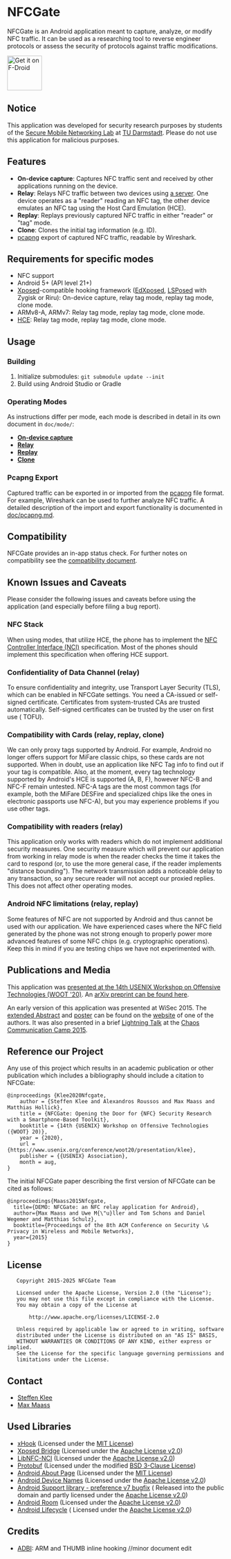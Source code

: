 NFCGate
=======

NFCGate is an Android application meant to capture, analyze, or modify NFC traffic. It can be used
as a researching tool to reverse engineer protocols or assess the security of protocols against
traffic modifications.

[<img src="https://fdroid.gitlab.io/artwork/badge/get-it-on.png"
    alt="Get it on F-Droid"
    height="80">](https://f-droid.org/packages/de.tu_darmstadt.seemoo.nfcgate)

## Notice

This application was developed for security research purposes by students of
the [Secure Mobile Networking Lab](https://www.seemoo.tu-darmstadt.de/)
at [TU Darmstadt](https://www.tu-darmstadt.de/). Please do not use this application for malicious
purposes.

## Features

- **On-device capture**: Captures NFC traffic sent and received by other applications running on the
  device.
- **Relay**: Relays NFC traffic between two devices
  using [a server](https://github.com/nfcgate/server). One device operates as a "reader" reading an
  NFC tag, the other device emulates an NFC tag using the Host Card Emulation (HCE).
- **Replay**: Replays previously captured NFC traffic in either "reader" or "tag" mode.
- **Clone**: Clones the initial tag information (e.g. ID).
- [pcapng](https://github.com/pcapng/pcapng) export of captured NFC traffic, readable by Wireshark.

## Requirements for specific modes

- NFC support
- Android 5+ (API level 21+)
- [Xposed](https://repo.xposed.info/)-compatible hooking
  framework ([EdXposed](https://github.com/ElderDrivers/EdXposed), [LSPosed](https://github.com/LSPosed/LSPosed)
  with Zygisk or Riru): On-device capture, relay tag mode, replay tag mode, clone mode.
- ARMv8-A, ARMv7: Relay tag mode, replay tag mode, clone mode.
- [HCE](https://developer.android.com/guide/topics/connectivity/nfc/hce): Relay tag mode, replay tag
  mode, clone mode.

## Usage

### Building

1. Initialize submodules: `git submodule update --init`
2. Build using Android Studio or Gradle

### Operating Modes

As instructions differ per mode, each mode is described in detail in its own document
in `doc/mode/`:

- [**On-device capture**](doc/mode/OnDevice.md)
- [**Relay**](doc/mode/Relay.md)
- [**Replay**](doc/mode/Replay.md)
- [**Clone**](doc/mode/Clone.md)

### Pcapng Export

Captured traffic can be exported in or imported from the [pcapng](https://github.com/pcapng/pcapng)
file format. For example, Wireshark can be used to further analyze NFC traffic. A detailed
description of the import and export functionality is documented in [doc/pcapng.md](doc/pcapng.md).

## Compatibility

NFCGate provides an in-app status check. For further notes on compatibility see
the [compatibility document](doc/Compatibility.md).

## Known Issues and Caveats

Please consider the following issues and caveats before using the application (and especially before
filing a bug report).

### NFC Stack

When using modes, that utilize HCE, the phone has to implement
the [NFC Controller Interface (NCI)](https://nfc-forum.org/our-work/specifications-and-application-documents/specifications/nfc-controller-interface-nci-specification/)
specification. Most of the phones should implement this specification when offering HCE support.

### Confidentiality of Data Channel (relay)

To ensure confidentiality and integrity, use Transport Layer Security (TLS), which can be enabled in
NFCGate settings. You need a CA-issued or self-signed certificate. Certificates from system-trusted
CAs are trusted automatically. Self-signed certificates can be trusted by the user on first use (
TOFU).

### Compatibility with Cards (relay, replay, clone)

We can only proxy tags supported by Android. For example, Android no longer offers support for
MiFare classic chips, so these cards are not supported. When in doubt, use an application like NFC
Tag info to find out if your tag is compatible. Also, at the moment, every tag technology supported
by Android's HCE is supported (A, B, F), however NFC-B and NFC-F remain untested. NFC-A tags are the
most common tags (for example, both the MiFare DESFire and specialized chips like the ones in
electronic passports use NFC-A), but you may experience problems if you use other tags.

### Compatibility with readers (relay)

This application only works with readers which do not implement additional security measures. One
security measure which will prevent our application from working in relay mode is when the reader
checks the time it takes the card to respond (or, to use the more general case, if the reader
implements "distance bounding"). The network transmission adds a noticeable delay to any
transaction, so any secure reader will not accept our proxied replies.  
This does not affect other operating modes.

### Android NFC limitations (relay, replay)

Some features of NFC are not supported by Android and thus cannot be used with our application. We
have experienced cases where the NFC field generated by the phone was not strong enough to properly
power more advanced features of some NFC chips (e.g. cryptographic operations). Keep this in mind if
you are testing chips we have not experimented with.

## Publications and Media

This application
was [presented at the 14th USENIX Workshop on Offensive Technologies (WOOT '20)](https://www.usenix.org/conference/woot20/presentation/klee).
An [arXiv preprint can be found here](https://arxiv.org/abs/2008.03913).

An early version of this application was presented at WiSec 2015.
The [extended Abstract](https://tuprints.ulb.tu-darmstadt.de/5414/1/NFCGate%20-%20Maass%20et%20al.pdf)
and [poster](https://blog.velcommuta.de/wp-content/uploads/2015/07/NFCGate-Poster.pdf) can be found
on the [website](https://blog.velcommuta.de/publications/) of one of the authors. It was also
presented in a
brief [Lightning Talk](https://media.ccc.de/browse/conferences/camp2015/camp2015-6862-lightning_talks_day_2.html#video&t=300)
at the [Chaos Communication Camp 2015](https://events.ccc.de/camp/2015/wiki/Main_Page).

## Reference our Project

Any use of this project which results in an academic publication or other publication which includes
a bibliography should include a citation to NFCGate:

```
@inproceedings {Klee2020Nfcgate,
    author = {Steffen Klee and Alexandros Roussos and Max Maass and Matthias Hollick},
    title = {NFCGate: Opening the Door for {NFC} Security Research with a Smartphone-Based Toolkit},
    booktitle = {14th {USENIX} Workshop on Offensive Technologies ({WOOT} 20)},
    year = {2020},
    url = {https://www.usenix.org/conference/woot20/presentation/klee},
    publisher = {{USENIX} Association},
    month = aug,
}
```

The initial NFCGate paper describing the first version of NFCGate can be cited as follows:

```
@inproceedings{Maass2015Nfcgate,
  title={DEMO: NFCGate: an NFC relay application for Android},
  author={Max Maass and Uwe M{\"u}ller and Tom Schons and Daniel Wegemer and Matthias Schulz},
  booktitle={Proceedings of the 8th ACM Conference on Security \& Privacy in Wireless and Mobile Networks},
  year={2015}
}
```

## License

```
   Copyright 2015-2025 NFCGate Team

   Licensed under the Apache License, Version 2.0 (the "License");
   you may not use this file except in compliance with the License.
   You may obtain a copy of the License at

       http://www.apache.org/licenses/LICENSE-2.0

   Unless required by applicable law or agreed to in writing, software
   distributed under the License is distributed on an "AS IS" BASIS,
   WITHOUT WARRANTIES OR CONDITIONS OF ANY KIND, either express or implied.
   See the License for the specific language governing permissions and
   limitations under the License.
```

## Contact

* [Steffen Klee](https://www.seemoo.tu-darmstadt.de/team/sklee/)
* [Max Maass](https://www.seemoo.tu-darmstadt.de/team/mmaass/)

## Used Libraries

- [xHook](https://github.com/iqiyi/xHook) (Licensed under
  the [MIT License](https://opensource.org/licenses/MIT))
- [Xposed Bridge](https://github.com/rovo89/XposedBridge) (Licensed under
  the [Apache License v2.0](http://opensource.org/licenses/Apache-2.0))
- [LibNFC-NCI](https://android.googlesource.com/platform/external/libnfc-nci/) (Licensed under
  the [Apache License v2.0](http://opensource.org/licenses/Apache-2.0))
- [Protobuf](https://github.com/protocolbuffers/protobuf) (Licensed under the
  modified [BSD 3-Clause License](http://opensource.org/licenses/BSD-3-Clause))
- [Android About Page](https://github.com/medyo/android-about-page) (Licensed under
  the [MIT License](https://opensource.org/licenses/MIT))
- [Android Device Names](https://github.com/jaredrummler/AndroidDeviceNames) (Licensed under
  the [Apache License v2.0](http://opensource.org/licenses/Apache-2.0))
- [Android Support library - preference v7 bugfix](https://github.com/Gericop/Android-Support-Preference-V7-Fix) (
  Released into the public domain and partly licensed under
  the [Apache License v2.0](http://opensource.org/licenses/Apache-2.0))
- [Android Room](https://developer.android.com/topic/libraries/architecture/room) (Licensed under
  the [Apache License v2.0](http://opensource.org/licenses/Apache-2.0))
- [Android Lifecycle](https://developer.android.com/topic/libraries/architecture/lifecycle) (
  Licensed under the [Apache License v2.0](http://opensource.org/licenses/Apache-2.0))

## Credits

- [ADBI](https://github.com/crmulliner/adbi): ARM and THUMB inline hooking
//minor document edit
